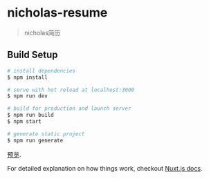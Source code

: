 # nicholas-resume

> nicholas简历

## Build Setup

``` bash
# install dependencies
$ npm install

# serve with hot reload at localhost:3000
$ npm run dev

# build for production and launch server
$ npm run build
$ npm start

# generate static project
$ npm run generate
```
[预览](https://fenzaiway.github.io/nic-resume-pc-pre/).

For detailed explanation on how things work, checkout [Nuxt.js docs](https://nuxtjs.org).
